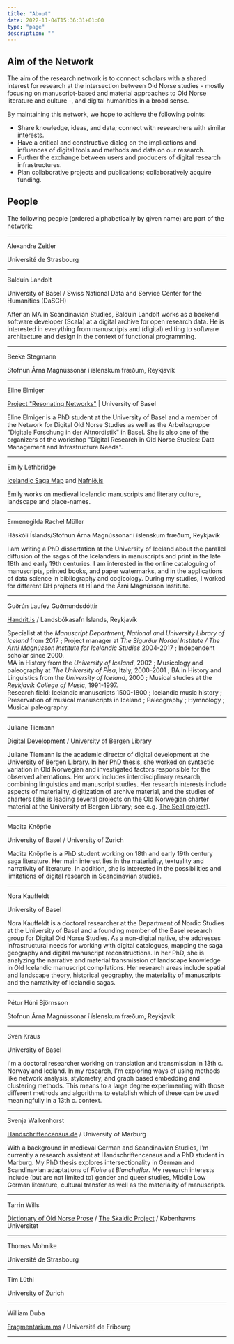 ```yaml
---
title: "About"
date: 2022-11-04T15:36:31+01:00
type: "page"
description: ""
---
```


## Aim of the Network

The aim of the research network is to connect scholars with a shared interest for research at the intersection between
Old Norse studies - mostly focusing on manuscript-based and material approaches to Old Norse literature and culture -,
and digital humanities in a broad sense.

By maintaining this network, we hope to achieve the following points:

- Share knowledge, ideas, and data; connect with researchers with similar interests.
- Have a critical and constructive dialog on the implications and influences of digital tools and methods and data on
  our research.
- Further the exchange between users and producers of digital research infrastructures.
- Plan collaborative projects and publications; collaboratively acquire funding.


## People

The following people (ordered alphabetically by given name) are part of the network:

---

Alexandre Zeitler

Université de Strasbourg

---

Balduin Landolt

University of Basel / Swiss National Data and Service Center for the Humanities (DaSCH)

After an MA in Scandinavian Studies, Balduin Landolt works as a backend software developer (Scala) at a digital archive
for open research data. He is interested in everything from manuscripts and (digital) editing to software architecture 
and design in the context of functional programming.

---

Beeke Stegmann

Stofnun Árna Magnússonar í íslenskum fræðum, Reykjavík

---

Eline Elmiger

[Project "Resonating Networks"](https://www.resonatingnetworks.com/) | University of Basel

Eline Elmiger is a PhD student at the University of Basel and a member of the Network for Digital Old Norse Studies as
well as the Arbeitsgruppe "Digitale Forschung in der Altnordistik" in Basel. She is also one of the organizers of the 
workshop "Digital Research in Old Norse Studies: Data Management and Infrastructure Needs".

---

Emily Lethbridge

[Icelandic Saga Map](http://sagamap.hi.is/is/) and [Nafnið.is](https://nafnið.is/)

Emily works on medieval Icelandic manuscripts and literary culture, landscape and place-names. 

---

Ermenegilda Rachel Müller

Háskóli Íslands/Stofnun Árna Magnússonar í íslenskum fræðum, Reykjavík

I am writing a PhD dissertation at the University of Iceland about the parallel diffusion of the sagas of the Icelanders in manuscripts and print in the late 18th and early 19th centuries. I am interested in the online cataloguing of manuscripts, printed books, and paper watermarks, and in the applications of data science in bibliography and codicology. During my studies, I worked for different DH projects at HÍ and the Árni Magnússon Institute.

---

Guðrún Laufey Guðmundsdóttir

[Handrit.is](https://handrit.is/) / Landsbókasafn Íslands, Reykjavík

Specialist at the *Manuscript Department, National and University Library of Iceland* from 2017 ;
Project manager at *The Sigurður Nordal Institute / The Árni Magnússon Institute for Icelandic Studies* 2004-2017 ;
Independent scholar since 2000.  
MA in History from the *University of Iceland*, 2002 ; Musicology and paleography at *The University of Pisa*, Italy, 2000-2001 ;
BA in History and Linguistics from the *University of Iceland*, 2000 ; Musical studies at the *Reykjavík College of Music*, 1991-1997.  
Research field: Icelandic manuscripts 1500-1800 ; Icelandic music history ; Preservation of musical manuscripts in Iceland ;
Paleography ; Hymnology ; Musical paleography. 

---

Juliane Tiemann

[Digital Development](https://www.uib.no/en/digitaldevelopment) / University of Bergen Library

Juliane Tiemann is the academic director of digital development at the University of Bergen Library. In her PhD thesis, she worked on syntactic variation in Old Norwegian and investigated factors responsible for the observed alternations. Her work includes interdisciplinary research, combining linguistics and manuscript studies. Her research interests include aspects of materiality, digitization of archive material, and the studies of charters (she is leading several projects on the Old Norwegian charter material at the University of Bergen Library; see e.g. [The Seal project](https://www.uib.no/en/ub/157062/seal-project)).

---

Madita Knöpfle

University of Basel / University of Zurich

Madita Knöpfle is a PhD student working on 18th and early 19th century saga literature. Her main interest lies in the
materiality, textuality and narrativity of literature. In addition, she is interested in the possibilities and
limitations of digital research in Scandinavian studies.

---

Nora Kauffeldt

University of Basel

Nora Kauffeldt is a doctoral researcher at the Department of Nordic Studies at the University of Basel and a founding
member of the Basel research group for Digital Old Norse Studies. As a non-digital native, she addresses infrastructural
needs for working with digital catalogues, mapping the saga geography and digital manuscript reconstructions. In her
PhD, she is analyzing the narrative and material transmission of landscape knowledge in Old Icelandic manuscript
compilations. Her research areas include spatial and landscape theory, historical geography, the materiality of 
manuscripts and the narrativity of Icelandic sagas. 

---

Pétur Húni Björnsson

Stofnun Árna Magnússonar í íslenskum fræðum, Reykjavík

---

Sven Kraus

University of Basel

I'm a doctoral researcher working on translation and transmission in 13th c. Norway and Iceland. In my
research, I'm exploring ways of using methods like network analysis, stylometry, and graph based embedding
and clustering methods. This means to a large degree experimenting with those different methods and
algorithms to establish which of these can be used meaningfully in a 13th c. context.

---

Svenja Walkenhorst

[Handschriftencensus.de](https://handschriftencensus.de) / University of Marburg 

With a background in medieval German and Scandinavian Studies, I’m currently a research assistant at 
Handschriftencensus and a PhD student in Marburg. My PhD thesis explores intersectionality in German and
Scandinavian adaptations of _Floire et Blancheflor_. My research interests include (but are not limited to)
gender and queer studies, Middle Low German literature, cultural transfer as well as the materiality of 
manuscripts.

---

Tarrin Wills

[Dictionary of Old Norse Prose](https://onp.ku.dk/onp/onp.php) / 
[The Skaldic Project](https://skaldic.org/m.php?p=skaldic) / Københavns Universitet

---

Thomas Mohnike

Université de Strasbourg

---

Tim Lüthi

University of Zurich

---

William Duba

[Fragmentarium.ms](https://fragmentarium.ms/) / Université de Fribourg

---
